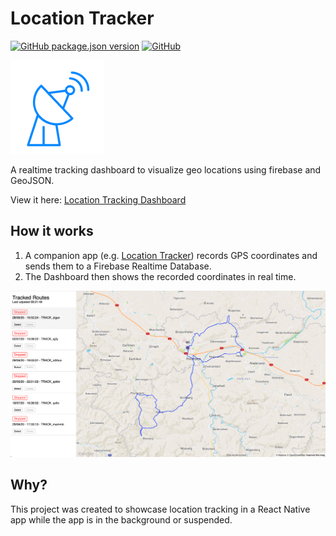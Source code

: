# Location Tracker

[![GitHub package.json version](https://img.shields.io/github/package-json/v/MrF3lix/location-tracker-dashboard)](https://github.com/MrF3lix/location-tracker-dashboard)
[![GitHub](https://img.shields.io/github/license/MrF3lix/location-tracker-dashboard)]([.](https://raw.githubusercontent.com/MrF3lix/location-tracker-dashboard/master/license.txt))

![Location Tracking Dashboard Logo](./img/location-tracking-dashboard-logo.png)

A realtime tracking dashboard to visualize geo locations using firebase and GeoJSON.

View it here: [Location Tracking Dashboard](https://location-tracking-dashboard.vercel.app/)

## How it works

1. A companion app (e.g. [Location Tracker](https://github.com/MrF3lix/location-tracker)) records GPS coordinates and sends them to a Firebase Realtime Database.
2. The Dashboard then shows the recorded coordinates in real time.

![Screenshot](./img/screenshot.png)

## Why?

This project was created to showcase location tracking in a React Native app while the app is in the background or suspended.
